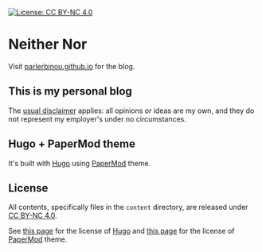 [![License: CC BY-NC 4.0](https://img.shields.io/badge/License-CC%20BY--NC%204.0-lightgrey.svg)](https://creativecommons.org/licenses/by-nc/4.0/)

# Neither Nor

Visit [parlerbinou.github.io](parlerbinou.github.io) for the blog.  

## This is my personal blog
The [usual disclaimer](https://parlerbinou.github.io/posts/usual-disclaimer/) applies: all opinions or ideas are my own, and they do not represent my employer's under no circumstances.

## Hugo + PaperMod theme

It's built with [Hugo](https://gohugo.io/) using [PaperMod](https://github.com/adityatelange/hugo-PaperMod) theme.

## License 
All contents, specifically files in the `content` directory, are released under [CC BY-NC 4.0](https://creativecommons.org/licenses/by-nc/4.0/).  

See [this page](https://gohugo.io/about/license/) for the license of [Hugo](https://gohugo.io/) and [this page](https://github.com/adityatelange/hugo-PaperMod/blob/master/LICENSE) for the license of [PaperMod](https://github.com/adityatelange/hugo-PaperMod) theme.
